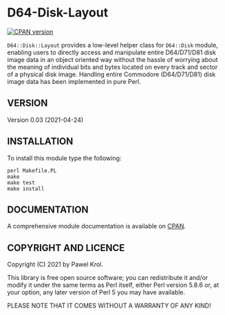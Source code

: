 D64-Disk-Layout
===============

[![CPAN version](https://badge.fury.io/pl/D64-Disk-Layout.png)](https://metacpan.org/pod/D64::Disk::Layout)

`D64::Disk::Layout` provides a low-level helper class for `D64::Disk` module, enabling users to directly access and manipulate entire D64/D71/D81 disk image data in an object oriented way without the hassle of worrying about the meaning of individual bits and bytes located on every track and sector of a physical disk image. Handling entire Commodore (D64/D71/D81) disk image data has been implemented in pure Perl.

VERSION
-------

Version 0.03 (2021-04-24)

INSTALLATION
------------

To install this module type the following:

    perl Makefile.PL
    make
    make test
    make install

DOCUMENTATION
-------------

A comprehensive module documentation is available on [CPAN](https://metacpan.org/pod/D64::Disk::Layout).

COPYRIGHT AND LICENCE
---------------------

Copyright (C) 2021 by Pawel Krol.

This library is free open source software; you can redistribute it and/or modify it under the same terms as Perl itself, either Perl version 5.8.6 or, at your option, any later version of Perl 5 you may have available.

PLEASE NOTE THAT IT COMES WITHOUT A WARRANTY OF ANY KIND!
